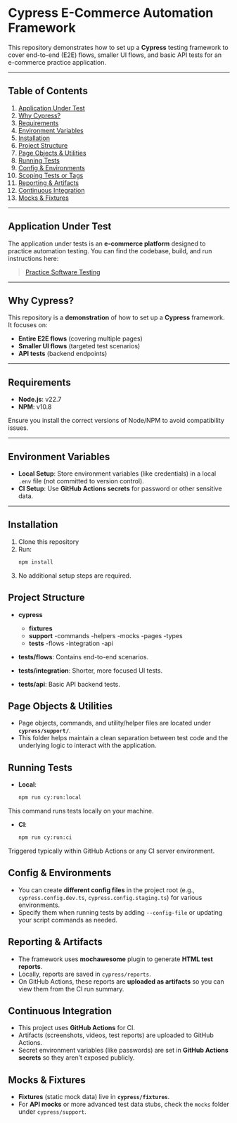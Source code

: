 # Cypress E-Commerce Automation Framework

This repository demonstrates how to set up a **Cypress** testing framework to cover end-to-end (E2E) flows, smaller UI flows, and basic API tests for an e-commerce practice application.

---

## Table of Contents

1. [Application Under Test](#application-under-test)
2. [Why Cypress?](#why-cypress)
3. [Requirements](#requirements)
4. [Environment Variables](#environment-variables)
5. [Installation](#installation)
6. [Project Structure](#project-structure)
7. [Page Objects & Utilities](#page-objects--utilities)
8. [Running Tests](#running-tests)
9. [Config & Environments](#config--environments)
10. [Scoping Tests or Tags](#scoping-tests-or-tags)
11. [Reporting & Artifacts](#reporting--artifacts)
12. [Continuous Integration](#continuous-integration)
13. [Mocks & Fixtures](#mocks--fixtures)

---

## Application Under Test

The application under tests is an **e-commerce platform** designed to practice automation testing. You can find the codebase, build, and run instructions here:

> [Practice Software Testing](https://github.com/testsmith-io/practice-software-testing)

---

## Why Cypress?

This repository is a **demonstration** of how to set up a **Cypress** framework. It focuses on:

- **Entire E2E flows** (covering multiple pages)
- **Smaller UI flows** (targeted test scenarios)
- **API tests** (backend endpoints)

---

## Requirements

- **Node.js**: v22.7
- **NPM**: v10.8

Ensure you install the correct versions of Node/NPM to avoid compatibility issues.

---

## Environment Variables

- **Local Setup**: Store environment variables (like credentials) in a local `.env` file (not committed to version control).
- **CI Setup**: Use **GitHub Actions secrets** for password or other sensitive data.

---

## Installation

1. Clone this repository
2. Run:
   ```bash
   npm install
   ```
3. No additional setup steps are required.

## Project Structure

- **cypress**

  - **fixtures**
  - **support**
    -commands
    -helpers
    -mocks
    -pages
    -types
  - **tests**
    -flows
    -integration
    -api

- **tests/flows**: Contains end-to-end scenarios.
- **tests/integration**: Shorter, more focused UI tests.
- **tests/api**: Basic API backend tests.

## Page Objects & Utilities

- Page objects, commands, and utility/helper files are located under **`cypress/support/`**.
- This folder helps maintain a clean separation between test code and the underlying logic to interact with the application.

## Running Tests

- **Local**:

  ```bash
  npm run cy:run:local
  ```

This command runs tests locally on your machine.

- **CI**:
  ```bash
  npm run cy:run:ci
  ```

Triggered typically within GitHub Actions or any CI server environment.

## Config & Environments

- You can create **different config files** in the project root (e.g., `cypress.config.dev.ts`, `cypress.config.staging.ts`) for various environments.
- Specify them when running tests by adding `--config-file` or updating your script commands as needed.

## Reporting & Artifacts

- The framework uses **mochawesome** plugin to generate **HTML test reports**.
- Locally, reports are saved in `cypress/reports`.
- On GitHub Actions, these reports are **uploaded as artifacts** so you can view them from the CI run summary.

## Continuous Integration

- This project uses **GitHub Actions** for CI.
- Artifacts (screenshots, videos, test reports) are uploaded to GitHub Actions.
- Secret environment variables (like passwords) are set in **GitHub Actions secrets** so they aren’t exposed publicly.

## Mocks & Fixtures

- **Fixtures** (static mock data) live in **`cypress/fixtures`**.
- For **API mocks** or more advanced test data stubs, check the `mocks` folder under `cypress/support`.
